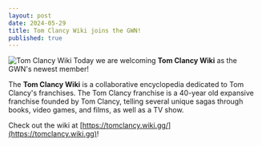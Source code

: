 ```yaml
---
layout: post
date: 2024-05-29
title: Tom Clancy Wiki joins the GWN!
published: true
---
```

![Tom Clancy Wiki]({{site.baseurl}}/images/tomclancywiki.png)
Today we are welcoming **Tom Clancy Wiki** as the GWN's newest member!

The **Tom Clancy Wiki** is a collaborative encyclopedia dedicated to Tom Clancy's franchises. The Tom Clancy franchise is a 40-year old expansive franchise founded by Tom Clancy, telling several unique sagas through books, video games, and films, as well as a TV show.

Check out the wiki at [https://tomclancy.wiki.gg/](https://tomclancy.wiki.gg)!
